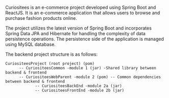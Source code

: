 Curiositees is an e-commerce project developed using Spring Boot and ReactJS. It is an e-commerce application that allows users to browse and purchase fashion products online.

The project utilizes the latest version of Spring Boot and incorporates Spring Data JPA and Hibernate for handling the complexity of data persistence operations. The persistence side of the application is managed using MySQL database.

The backend project structure is as follows:

```
CuriositeesProject (root project) (pom)
      -- CuriositeesCommon -module 1 (jar) -Shared library between backend & frontend 
      -- CuriositeesWebParent -module 2 (pom) -- Common dependencies between backend & frontend 
             -- CuriositeesBackEnd -module 2a (jar) 
             -- CuriositeesFrontEnd -module 2b (jar)
  
```